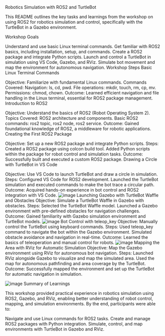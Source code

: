 Robotics Simulation with ROS2 and TurtleBot


This README outlines the key tasks and learnings from the workshop on using ROS2 for robotics simulation and control, specifically with the TurtleBot in a Gazebo environment.

Workshop Goals


Understand and use basic Linux terminal commands.
Get familiar with ROS2 basics, including installation, setup, and commands.
Create a ROS2 package and integrate Python scripts.
Launch and control a TurtleBot in simulation using VS Code, Gazebo, and RViz.
Simulate bot movement and map the environment for autonomous navigation.
Workshop Steps
Basic Linux Terminal Commands

Objective: Familiarize with fundamental Linux commands.
Commands Covered:
Navigation: ls, cd, pwd.
File operations: mkdir, touch, rm, cp, mv.
Permissions: chmod, chown.
Outcome: Learned efficient navigation and file handling in the Linux terminal, essential for ROS2 package management.
Introduction to ROS2

Objective: Understand the basics of ROS2 (Robot Operating System 2).
Topics Covered:
ROS2 architecture and components.
Basic ROS2 commands: ros2 topic, ros2 node, ros2 service.
Outcome: Gained foundational knowledge of ROS2, a middleware for robotic applications.
Creating the First ROS2 Package

Objective: Set up a new ROS2 package and integrate Python scripts.
Steps:
Created a ROS2 package using colcon build tool.
Added Python scripts within the package for robot control and simulation tasks.
Outcome: Successfully built and executed a custom ROS2 package.
Drawing a Circle with TurtleBot in VS Code

Objective: Use VS Code to launch TurtleBot and draw a circle in simulation.
Steps:
Configured VS Code for ROS2 development.
Launched the TurtleBot simulation and executed commands to make the bot trace a circular path.
Outcome: Acquired hands-on experience in bot control and ROS2 integration with VS Code.
![image](https://github.com/user-attachments/assets/36db6d2c-6913-4e53-9bf5-ca8c2cf0faff)
Launching Gazebo with TurtleBot Waffle and Obstacles
Objective: Simulate a TurtleBot Waffle in Gazebo with obstacles.
Steps:
Selected the TurtleBot Waffle model.
Launched a Gazebo environment with pre-defined obstacles for navigation challenges.
Outcome: Gained familiarity with Gazebo simulation environment and TurtleBot models.
![image](https://github.com/user-attachments/assets/8e71aae8-e954-449b-a009-bba0644856e9)
Bot Control with teleop_key
Objective: Manually control the TurtleBot using keyboard commands.
Steps:
Used teleop_key command to navigate the bot within the Gazebo environment.
Simulated obstacle avoidance and navigation in real-time.
Outcome: Learned the basics of teleoperation and manual control for robots.
![image](https://github.com/user-attachments/assets/9f473706-fdb3-46fd-be1e-2e9b425a801e)
Mapping the Area with RViz for Automatic Simulation
Objective: Map the Gazebo environment using RViz for autonomous bot navigation.
Steps:
Launched RViz alongside Gazebo to visualize and map the simulated area.
Used the map for autonomous pathfinding and area coverage by the TurtleBot.
Outcome: Successfully mapped the environment and set up the TurtleBot for automatic navigation in simulation.

![image](https://github.com/user-attachments/assets/17e3eece-a814-4df8-89ad-da6ab9f17eb8)
Summary of Learnings


This workshop provided practical experience in robotics simulation using ROS2, Gazebo, and RViz, enabling better understanding of robot control, mapping, and simulation environments. By the end, participants were able to:

Navigate and use Linux commands for ROS2 tasks.
Create and manage ROS2 packages with Python integration.
Simulate, control, and map environments with TurtleBot in Gazebo and RViz.

